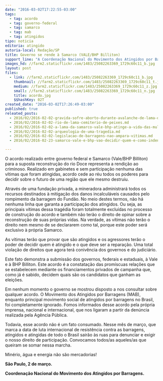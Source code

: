 ```yaml
---
date: "2016-03-02T17:22:55-03:00"
tags:
  - tag: acordo
  - tag: governo-federal
  - tag: samarco
  - tag: mab
  - tag: atingidos
tipo: noticia
editoria: atingido
autoria-local: Redação/SP
title: Governo se rende à Samarco (VALE/BHP Billiton)
support_line: "A Coordenação Nacional do Movimento dos Atingidos por Barragens repudia o acordo realizado entre o governo federal e a Samarco. "
images_hd: //farm2.staticflickr.com/1483/25082263369_1729c60c11_b.jpg
layout: post
files:
  - link: //farm2.staticflickr.com/1483/25082263369_1729c60c11_b.jpg
    thumbnail: //farm2.staticflickr.com/1483/25082263369_1729c60c11_t.jpg
    medium: //farm2.staticflickr.com/1483/25082263369_1729c60c11_z.jpg
    small: //farm2.staticflickr.com/1483/25082263369_1729c60c11_n.jpg
    title: acordo.jpg
    $$hashKey: 02T
created_date: "2016-03-02T17:26:49-03:00"
published: true
releated_posts:
  - 2016/02/2016-02-02-gravida-sofre-aborto-durante-avalanche-de-lama-da-samarco.md
  - 2016/02/2016-02-02-rio-de-lama-cemiterio-de-peixes.md
  - 2016/02/2016-02-02-a-lama-da-samarco-vale-bhp-atinge-a-vida-das-mulheres.md
  - 2016/02/2016-02-02-arqueologia-de-uma-tragedia.md
  - 2016/02/2016-02-02-legislacao-de-barragens-nao-ampara-vitimas.md
  - 2016/02/2016-02-23-samarco-vale-e-bhp-vao-decidir-quem-e-como-indenizar-por-desastre.md

---
```

<p>O acordo realizado entre governo federal e Samarco (Vale/BHP Billiton) para a suposta reconstru&ccedil;&atilde;o do rio Doce representa a rendi&ccedil;&atilde;o ao criminoso. Realizado em gabinetes e sem participa&ccedil;&atilde;o nenhuma das v&iacute;timas que foram atingidas, acordo cede ao r&eacute;u todos os poderes para decidir sobre o futuro de uma regi&atilde;o que ele mesmo destruiu.</p>

<p>Atrav&eacute;s de uma funda&ccedil;&atilde;o privada, a mineradora administrar&aacute; todos os recursos destinados &agrave; mitiga&ccedil;&atilde;o dos danos incalcul&aacute;veis causados pelo rompimento da barragem do Fund&atilde;o.&nbsp;No meio destes termos, n&atilde;o h&aacute; nenhuma linha que garanta a participa&ccedil;&atilde;o dos atingidos. Ou seja, as principais v&iacute;timas dessa trag&eacute;dia foram totalmente exclu&iacute;das no processo de constru&ccedil;&atilde;o do acordo e tamb&eacute;m n&atilde;o ter&atilde;o o direito de opinar sobre a reconstru&ccedil;&atilde;o de suas pr&oacute;prias vidas. Na verdade, as v&iacute;timas n&atilde;o ter&atilde;o o direito nem mesmo de se declararem como tal, porque este poder ser&aacute; exclusivo &agrave; pr&oacute;pria Samarco.</p>

<p>As v&iacute;timas ter&atilde;o que provar que s&atilde;o atingidos e os agressores ter&atilde;o o poder de decidir quem &eacute; atingido e o que deve ser a repara&ccedil;&atilde;o. Uma total viola&ccedil;&atilde;o de direitos que agora ter&aacute; coniv&ecirc;ncia dos governos e do judici&aacute;rio.</p>

<p>Este fato demonstra a submiss&atilde;o dos governos, federais e estaduais, &agrave; Vale e &agrave; BHP Billiton. Este acordo &eacute; a constata&ccedil;&atilde;o das prom&iacute;scuas rela&ccedil;&otilde;es que se estabelecem mediante os financiamentos privados de campanha que, como j&aacute; &eacute; sabido, decidem quais s&atilde;o os candidatos que ganham as elei&ccedil;&otilde;es.</p>

<p>Em nenhum momento o governo se mostrou disposto a nos consultar sobre qualquer acordo. O Movimento dos Atingidos por Barragens (MAB), enquanto principal movimento social de atingidos por barragens no Brasil, foi completamente ignorado. Fomos informados desse acordo pela pr&oacute;pria imprensa, nacional e internacional, que nos ligaram a partir da den&uacute;ncia realizada pela Ag&ecirc;ncia P&uacute;blica.</p>

<p>Todavia, esse acordo n&atilde;o &eacute; um fato consumado. Nesse m&ecirc;s de mar&ccedil;o, que marca a data de luta internacional de resist&ecirc;ncia contra as barragens, atingidos e atingidas de todo o Brasil sair&atilde;o &agrave;s ruas para denunciar e exigir o nosso direito de participa&ccedil;&atilde;o. Convocamos todos/as aqueles/as que queiram se somar nessa marcha.</p>

<p>Min&eacute;rio, &aacute;gua e energia n&atilde;o s&atilde;o mercadorias!</p>

<p><strong>S&atilde;o Paulo, 2 de mar&ccedil;o.</strong></p>

<p><strong>Coordena&ccedil;&atilde;o Nacional do Movimento dos Atingidos por Barragens.&nbsp;</strong></p>
